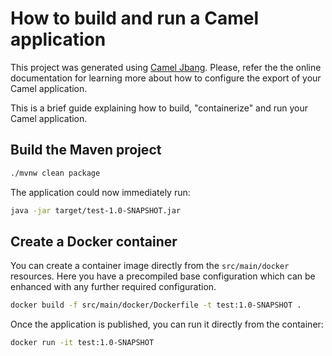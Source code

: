 # How to build and run a Camel application

This project was generated using [Camel Jbang](https://camel.apache.org/manual/camel-jbang.html). Please, refer the the online documentation for learning more about how to configure the export of your Camel application.

This is a brief guide explaining how to build, "containerize" and run your Camel application.

## Build the Maven project

```bash
./mvnw clean package
```

The application could now immediately run:

```bash
java -jar target/test-1.0-SNAPSHOT.jar
```

## Create a Docker container

You can create a container image directly from the `src/main/docker` resources. Here you have a precompiled base configuration which can be enhanced with any further required configuration.

```bash
docker build -f src/main/docker/Dockerfile -t test:1.0-SNAPSHOT .
```

Once the application is published, you can run it directly from the container:

```bash
docker run -it test:1.0-SNAPSHOT
```
